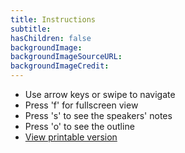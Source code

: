 ```yaml
---
title: Instructions
subtitle: 
hasChildren: false
backgroundImage: 
backgroundImageSourceURL: 
backgroundImageCredit: 
---
```

- Use arrow keys or swipe to navigate
- Press 'f' for fullscreen view
- Press 's' to see the speakers' notes
- Press 'o' to see the outline
- <a href="/presentations/ufi/how-to-move-training-online/?print-pdf&showNotes=true" target="_blank">View printable version</a>